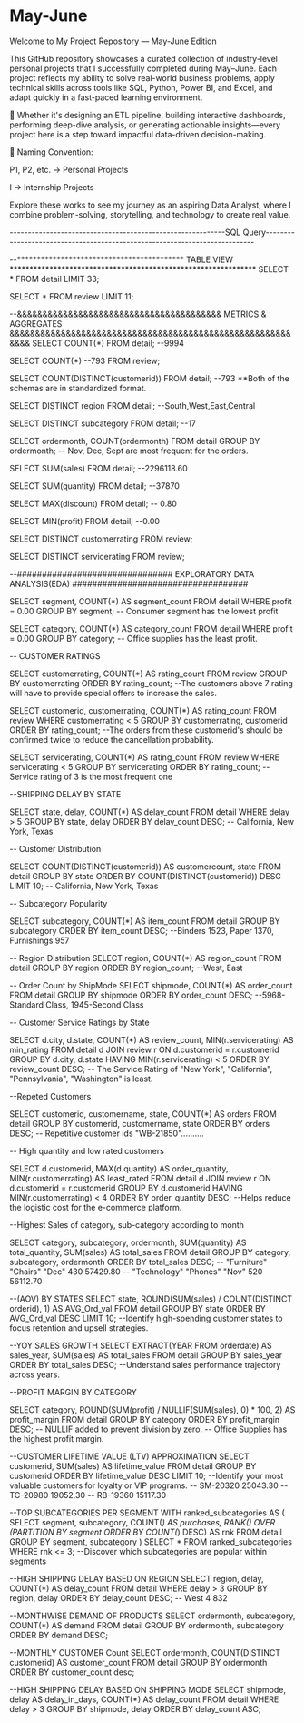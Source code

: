 # May-June
Welcome to My Project Repository — May-June Edition

This GitHub repository showcases a curated collection of industry-level personal projects that I successfully completed during May–June. Each project reflects my ability to solve real-world business problems, apply technical skills across tools like SQL, Python, Power BI, and Excel, and adapt quickly in a fast-paced learning environment.

🧠 Whether it's designing an ETL pipeline, building interactive dashboards, performing deep-dive analysis, or generating actionable insights—every project here is a step toward impactful data-driven decision-making.

🔖 Naming Convention:

P1, P2, etc. → Personal Projects

I → Internship Projects

Explore these works to see my journey as an aspiring Data Analyst, where I combine problem-solving, storytelling, and technology to create real value.


-----------------------------------------------------------SQL Query---------------------------------------------------------------------------

--****************************************** TABLE VIEW **************************************************************
SELECT *
FROM detail
LIMIT 33;

SELECT *
FROM review
LIMIT 11;

--&&&&&&&&&&&&&&&&&&&&&&&&&&&&&&&&&&&&&&&& METRICS & AGGREGATES &&&&&&&&&&&&&&&&&&&&&&&&&&&&&&&&&&&&&&&&&&&&&&&&&&&&&&&&&&&
SELECT COUNT(*)
FROM detail; --9994

SELECT COUNT(*) --793
FROM review;

SELECT COUNT(DISTINCT(customerid))
FROM detail;    --793 **Both of the schemas are in standardized format.

SELECT DISTINCT region FROM detail;
--South,West,East,Central

SELECT DISTINCT subcategory FROM detail;
--17

SELECT ordermonth, COUNT(ordermonth)
FROM detail
GROUP BY ordermonth;
-- Nov, Dec, Sept are most frequent for the orders.

SELECT SUM(sales) FROM detail;
--2296118.60

SELECT SUM(quantity) FROM detail;
--37870

SELECT MAX(discount) FROM detail;
-- 0.80

SELECT MIN(profit) FROM detail;
--0.00

SELECT DISTINCT customerrating FROM review;

SELECT DISTINCT servicerating FROM review;

--############################### EXPLORATORY DATA ANALYSIS(EDA) ###################################

SELECT segment, COUNT(*) AS segment_count
FROM detail
WHERE profit = 0.00
GROUP BY segment;
-- Consumer segment has the lowest profit

SELECT category, COUNT(*) AS category_count
FROM detail
WHERE profit = 0.00
GROUP BY category;
-- Office supplies has the least profit.

-- CUSTOMER RATINGS

SELECT customerrating, COUNT(*) AS rating_count
FROM review
GROUP BY customerrating
ORDER BY rating_count;
--The customers above 7 rating will have to provide special offers to increase the sales.

SELECT customerid, customerrating, COUNT(*) AS rating_count
FROM review
WHERE customerrating < 5
GROUP BY customerrating, customerid
ORDER BY rating_count;
--The orders from these customerid's should be confirmed twice to reduce the cancellation probability.

SELECT servicerating, COUNT(*) AS rating_count
FROM review
WHERE servicerating < 5
GROUP BY servicerating
ORDER BY rating_count;
--Service rating of 3 is the most frequent one

--SHIPPING DELAY BY STATE

SELECT state, delay, COUNT(*) AS delay_count
FROM detail
WHERE delay > 5
GROUP BY state, delay
ORDER BY delay_count DESC;
-- California, New York, Texas

-- Customer Distribution

SELECT COUNT(DISTINCT(customerid)) AS customercount, state
FROM detail
GROUP BY state
ORDER BY COUNT(DISTINCT(customerid)) DESC
LIMIT 10;
-- California, New York, Texas

-- Subcategory Popularity

SELECT subcategory, COUNT(*) AS item_count
FROM detail
GROUP BY subcategory
ORDER BY item_count DESC;
--Binders 1523, Paper 1370, Furnishings 957


-- Region Distribution
SELECT region, COUNT(*) AS region_count
FROM detail
GROUP BY region
ORDER BY region_count;
--West, East


-- Order Count by ShipMode
SELECT shipmode, COUNT(*) AS order_count
FROM detail
GROUP BY shipmode
ORDER BY order_count DESC;
--5968-Standard Class, 1945-Second Class

-- Customer Service Ratings by State

SELECT d.city, d.state, COUNT(*) AS review_count, MIN(r.servicerating) AS min_rating
FROM detail d
JOIN review r ON d.customerid = r.customerid
GROUP BY d.city, d.state
HAVING MIN(r.servicerating) < 5
ORDER BY review_count DESC;
-- The Service Rating of "New York", "California", "Pennsylvania", "Washington" is least.

--Repeted Customers

SELECT customerid, customername, state, COUNT(*) AS orders
FROM detail
GROUP BY customerid, customername, state
ORDER BY orders DESC;
-- Repetitive customer ids "WB-21850"..........

-- High quantity and low rated customers

SELECT d.customerid, MAX(d.quantity) AS order_quantity, MIN(r.customerrating) AS least_rated
FROM detail d
JOIN review r ON d.customerid = r.customerid
GROUP BY d.customerid
HAVING MIN(r.customerrating) < 4
ORDER BY order_quantity DESC;
--Helps reduce the logistic cost for the e-commerce platform.

--Highest Sales of category, sub-category according to month

SELECT category, subcategory, ordermonth,
       SUM(quantity) AS total_quantity, SUM(sales) AS total_sales
FROM detail
GROUP BY category, subcategory, ordermonth
ORDER BY total_sales DESC;
-- "Furniture"	"Chairs"	"Dec"	430	57429.80
-- "Technology"	"Phones"	"Nov"	520	56112.70
 

--(AOV) BY STATES
SELECT state, ROUND(SUM(sales) / COUNT(DISTINCT orderid), 1) AS AVG_Ord_val
FROM detail
GROUP BY state
ORDER BY AVG_Ord_val DESC
LIMIT 10;
--Identify high-spending customer states to focus retention and upsell strategies.

--YOY SALES GROWTH
SELECT EXTRACT(YEAR FROM orderdate) AS sales_year, SUM(sales) AS total_sales
FROM detail
GROUP BY sales_year
ORDER BY total_sales DESC;
--Understand sales performance trajectory across years.

--PROFIT MARGIN BY CATEGORY

SELECT category,
       ROUND(SUM(profit) / NULLIF(SUM(sales), 0) * 100, 2) AS profit_margin
FROM detail
GROUP BY category
ORDER BY profit_margin DESC;
-- NULLIF added to prevent division by zero.
-- Office Supplies has the highest profit margin.

--CUSTOMER LIFETIME VALUE (LTV) APPROXIMATION
SELECT customerid, SUM(sales) AS lifetime_value
FROM detail
GROUP BY customerid
ORDER BY lifetime_value DESC
LIMIT 10;
--Identify your most valuable customers for loyalty or VIP programs.
-- SM-20320	25043.30
-- TC-20980	19052.30
-- RB-19360	15117.30


--TOP SUBCATEGORIES PER SEGMENT
WITH ranked_subcategories AS (
  SELECT segment, subcategory, COUNT(*) AS purchases,
         RANK() OVER (PARTITION BY segment ORDER BY COUNT(*) DESC) AS rnk
  FROM detail
  GROUP BY segment, subcategory
)
SELECT * FROM ranked_subcategories
WHERE rnk <= 3;
--Discover which subcategories are popular within segments

--HIGH SHIPPING DELAY BASED ON REGION
SELECT region, delay, COUNT(*) AS delay_count
FROM detail
WHERE delay > 3
GROUP BY region, delay
ORDER BY delay_count DESC;
-- West	4 832

--MONTHWISE DEMAND OF PRODUCTS
SELECT ordermonth, subcategory, COUNT(*) AS demand
FROM detail
GROUP BY ordermonth, subcategory
ORDER BY demand DESC;

--MONTHLY CUSTOMER Count
SELECT ordermonth, COUNT(DISTINCT customerid) AS customer_count
FROM detail
GROUP BY ordermonth
ORDER BY customer_count desc;

--HIGH SHIPPING DELAY BASED ON SHIPPING MODE
SELECT shipmode, delay AS delay_in_days, COUNT(*) AS delay_count
FROM detail
WHERE delay > 3
GROUP BY shipmode, delay
ORDER BY delay_count ASC;





